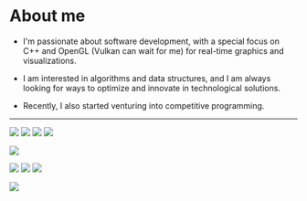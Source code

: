 <h1>About me</h1>

- I'm passionate about software development, with a special focus on C++ and OpenGL (Vulkan can wait for me) for real-time graphics and visualizations.

- I am interested in algorithms and data structures, and I am always looking for ways to optimize and innovate in technological solutions. 
- Recently, I also started venturing into competitive programming.
</p>
<hr/>

<img src="https://img.shields.io/badge/html5-%23E34F26.svg?style=for-the-badge&logo=html5&logoColor=white"/> <img src="https://img.shields.io/badge/css3%20-%231572B6.svg?&style=for-the-badge&logo=css3&logoColor=white"/> <img src="https://img.shields.io/badge/typescript-%23007ACC.svg?style=for-the-badge&logo=typescript&logoColor=white"/> <img src="https://img.shields.io/badge/react-%2320232a.svg?style=for-the-badge&logo=react&logoColor=%2361DAFB"/> 

<img src="https://img.shields.io/badge/python-3670A0?style=for-the-badge&logo=python&logoColor=ffdd54"/> <br>

<img src="https://img.shields.io/badge/c-%2300599C.svg?style=for-the-badge&logo=c&logoColor=white"/> <img src="https://img.shields.io/badge/c++-%2300599C.svg?style=for-the-badge&logo=c%2B%2B&logoColor=white"/> <img src="https://img.shields.io/badge/OpenGL-%23FFFFFF.svg?style=for-the-badge&logo=opengl"/>

<img src="https://img.shields.io/badge/git%20-%23F05033.svg?&style=for-the-badge&logo=git&logoColor=white"/>
<br>
</p>
<p>



  








